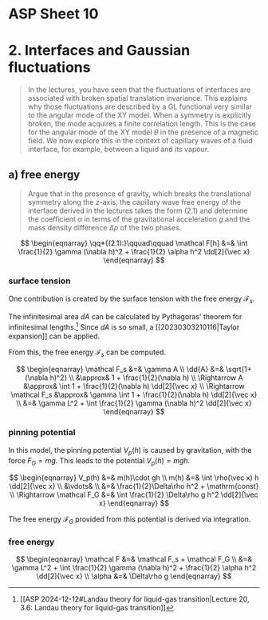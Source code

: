 # ASP Sheet 10
# 2. Interfaces and Gaussian fluctuations
> In the lectures, you have seen that the fluctuations of interfaces are associated with broken spatial translation invariance. This explains why those fluctuations are described by a GL functional very similar to the angular mode of the XY model.
> When a symmetry is explicitly broken, the mode acquires a finite correlation length. This is the case for the angular mode of the XY model $\theta$ in the presence of a magnetic field.
> We now explore this in the context of capillary waves of a fluid interface, for example, between a liquid and its vapour.

## a) free energy
> Argue that in the presence of gravity, which breaks the translational symmetry along the $z$-axis, the capillary wave free energy of the interface derived in the lectures takes the form $(2.1)$ and determine the coefficient $\alpha$ in terms of the gravitational acceleration $g$ and the mass density difference $\Delta \rho$ of the two phases.

$$
\begin{eqnarray}
    \qq*{(2.1):}\qquad\qquad
    \mathcal F[h]
        &=&
            \int
                \frac{1}{2} \gamma (\nabla h)^2
                + \frac{1}{2} \alpha h^2
            \dd[2]{\vec x}
\end{eqnarray}
$$

### surface tension
One contribution is created by the surface tension with the free energy $\mathcal F_s$.

The infinitesimal area $\dd{A}$ can be calculated by Pythagoras' theorem for infinitesimal lengths.[^1] Since $\dd{A}$ is so small, a [[20230303210116|Taylor expansion]] can be applied.

From this, the free energy $\mathcal F_s$ can be computed.

[^1]: [[ASP 2024-12-12#Landau theory for liquid-gas transition|Lecture 20, 3.6: Landau theory for liquid-gas transition]]

$$
\begin{eqnarray}
    \mathcal F_s
        &=& \gamma A \\
    \dd{A}
        &=& \sqrt{1+(\nabla h)^2} \\
        &\approx& 1 + \frac{1}{2}(\nabla h) \\
    \Rightarrow
    A
        &\approx&
            \int
                1
                + \frac{1}{2}(\nabla h)
            \dd[2]{\vec x} \\
    \Rightarrow
    \mathcal F_s
        &\approx& \gamma
            \int
                1
                + \frac{1}{2}(\nabla h)
            \dd[2]{\vec x} \\
        &=& \gamma L^2  + \int \frac{1}{2} \gamma (\nabla h)^2 \dd[2]{\vec x}
\end{eqnarray}
$$

### pinning potential
In this model, the pinning potential $V_p(h)$ is caused by gravitation, with the force $F_G=mg$. This leads to the potential $V_p(h)=mgh$.

$$
\begin{eqnarray}
    V_p(h) &=& m(h)\cdot gh \\
    m(h)
        &=&
            \int
                \rho(\vec x) h
            \dd[2]{\vec x}
            \\
        &\vdots&
            \\
        &=&
            \frac{1}{2}\Delta\rho h^2 + \mathrm{const}
            \\
    \Rightarrow
    \mathcal F_G
        &=&
            \int
                \frac{1}{2}
                \Delta\rho g h^2
            \dd[2]{\vec x}
\end{eqnarray}
$$

The free energy $\mathcal F_G$ provided from this potential is derived via integration.

### free energy
$$
\begin{eqnarray}
    \mathcal F
        &=&
            \mathcal F_s + \mathcal F_G \\
        &=&
            \gamma L^2
            + \int
                \frac{1}{2} \gamma (\nabla h)^2
                + \frac{1}{2} \alpha h^2
            \dd[2]{\vec x} \\
    \alpha
        &=&
            \Delta\rho g
\end{eqnarray}
$$
